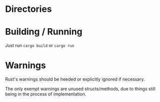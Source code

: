 # Directories

# Building / Running

Just run ``cargo build`` or ``cargo run``

# Warnings

Rust's warnings should be heeded or explicitly ignored if necessary.

The only exempt warnings are unused structs/methods, due to things still
being in the process of implementation.